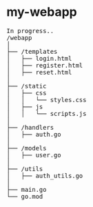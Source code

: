 # my-webapp

<pre>
In progress..
/webapp
│
├── /templates
│   ├── login.html
│   ├── register.html
│   ├── reset.html
│
├── /static
│   ├── css
│   │   └── styles.css
│   ├── js
│   │   └── scripts.js
│
├── /handlers
│   ├── auth.go
│
├── /models
│   ├── user.go
│
├── /utils
│   ├── auth_utils.go
│
├── main.go
└── go.mod
</pre>
